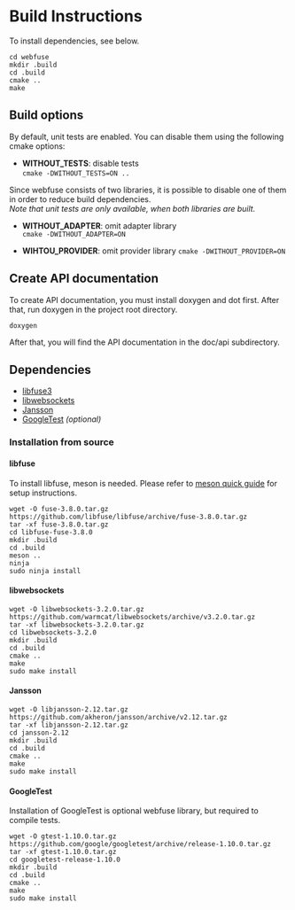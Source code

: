 # Build Instructions

To install dependencies, see below.

    cd webfuse
    mkdir .build
    cd .build
    cmake ..
    make

## Build options

By default, unit tests are enabled. You can disable them using the following cmake options:

-   **WITHOUT_TESTS**: disable tests  
    `cmake -DWITHOUT_TESTS=ON ..`

Since webfuse consists of two libraries, it is possible to disable one of them
in order to reduce build dependencies.  
*Note that unit tests are only available, when both libraries are built.*

-   **WITHOUT_ADAPTER**: omit adapter library  
    `cmake -DWITHOUT_ADAPTER=ON`

-   **WIHTOU_PROVIDER**: omit provider library
    `cmake -DWITHOUT_PROVIDER=ON`

## Create API documentation

To create API documentation, you must install doxygen and dot first.
After that, run doxygen in the project root directory.

    doxygen

After that, you will find the API documentation in the doc/api subdirectory.

## Dependencies

-   [libfuse3](https://github.com/libfuse/libfuse/)
-   [libwebsockets](https://libwebsockets.org/)
-   [Jansson](https://jansson.readthedocs.io)
-   [GoogleTest](https://github.com/google/googletest) *(optional)*

### Installation from source

#### libfuse

To install libfuse, meson is needed. Please refer to [meson quick guide](https://mesonbuild.com/Quick-guide.html) for setup instructions.

    wget -O fuse-3.8.0.tar.gz https://github.com/libfuse/libfuse/archive/fuse-3.8.0.tar.gz
    tar -xf fuse-3.8.0.tar.gz
    cd libfuse-fuse-3.8.0
    mkdir .build
    cd .build
    meson ..
    ninja
    sudo ninja install

#### libwebsockets

    wget -O libwebsockets-3.2.0.tar.gz https://github.com/warmcat/libwebsockets/archive/v3.2.0.tar.gz
    tar -xf libwebsockets-3.2.0.tar.gz
    cd libwebsockets-3.2.0
    mkdir .build
    cd .build
    cmake ..
    make
    sudo make install

#### Jansson

    wget -O libjansson-2.12.tar.gz https://github.com/akheron/jansson/archive/v2.12.tar.gz
    tar -xf libjansson-2.12.tar.gz
    cd jansson-2.12
    mkdir .build
    cd .build
    cmake ..
    make
    sudo make install

#### GoogleTest

Installation of GoogleTest is optional webfuse library, but required to compile tests.

    wget -O gtest-1.10.0.tar.gz https://github.com/google/googletest/archive/release-1.10.0.tar.gz
    tar -xf gtest-1.10.0.tar.gz
    cd googletest-release-1.10.0
    mkdir .build
    cd .build
    cmake ..
    make
    sudo make install
